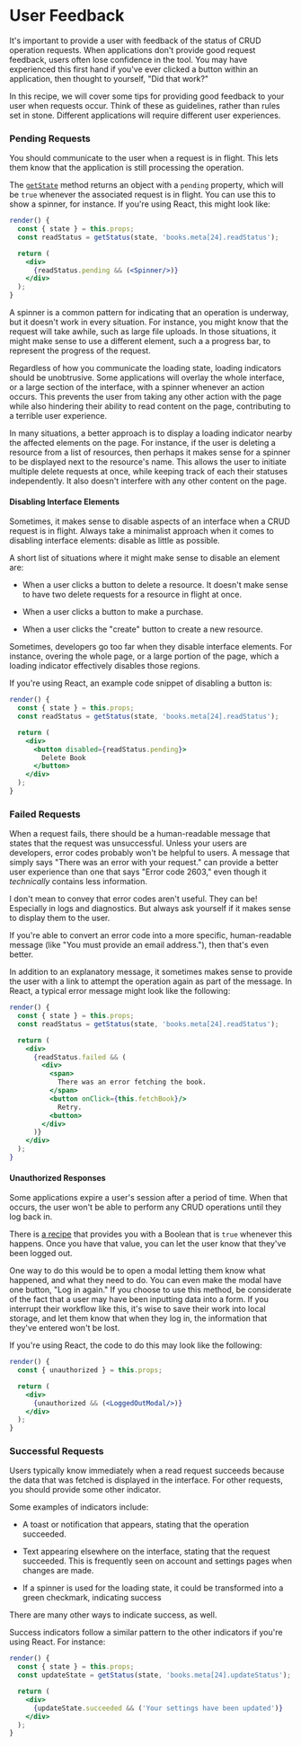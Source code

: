 # User Feedback

It's important to provide a user with feedback of the status of CRUD operation
requests. When applications don't provide good request feedback, users often
lose confidence in the tool. You may have experienced this first hand if you've
ever clicked a button within an application, then thought to yourself,
"Did that work?"

In this recipe, we will cover some tips for providing good feedback to your
user when requests occur. Think of these as guidelines, rather than rules set in
stone. Different applications will require different user experiences.

### Pending Requests

You should communicate to the user when a request is in flight. This lets them
know that the application is still processing the operation.

The [`getState`](/docs/api-reference/get-state.md) method returns an object with
a `pending` property, which will be `true` whenever the associated request is in
flight. You can use this to show a spinner, for instance. If you're using React,
this might look like:

```jsx
render() {
  const { state } = this.props;
  const readStatus = getStatus(state, 'books.meta[24].readStatus');

  return (
    <div>
      {readStatus.pending && (<Spinner/>)}
    </div>
  );
}
```

A spinner is a common pattern for indicating that an operation is underway, but
it doesn't work in every situation. For instance, you might know that the
request will take awhile, such as large file uploads. In those situations, it
might make sense to use a different element, such a a progress bar, to represent
the progress of the request.

Regardless of how you communicate the loading state, loading indicators should
be unobtrusive. Some applications will overlay the whole interface, or a large
section of the interface, with a spinner
whenever an action occurs. This prevents the user from taking any other
action with the page while also hindering their ability to read content on the
page, contributing to a terrible user experience.

In many situations, a better approach is to display a loading indicator nearby
the affected elements on the page. For instance, if the user is deleting a
resource from a list of resources, then perhaps it makes sense for a spinner to
be displayed next to the resource's name. This allows the user to initiate
multiple delete requests at once, while keeping track of each their statuses
independently. It also doesn't interfere with any other content on the page.

#### Disabling Interface Elements

Sometimes, it makes sense to disable aspects of an interface when a CRUD
request is in flight. Always take a minimalist approach when it comes
to disabling interface elements: disable as little as possible.

A short list of situations where it might make sense to disable an element are:

- When a user clicks a button to delete a resource. It doesn't make sense to
  have two delete requests for a resource in flight at once.

- When a user clicks a button to make a purchase.

- When a user clicks the "create" button to create a new resource.

Sometimes, developers go too far when they disable interface elements. For
instance, overing the whole page, or a large portion of the page, which a
loading indicator effectively disables those regions.

If you're using React, an example code snippet of disabling a button is:

```jsx
render() {
  const { state } = this.props;
  const readStatus = getStatus(state, 'books.meta[24].readStatus');

  return (
    <div>
      <button disabled={readStatus.pending}>
        Delete Book
      </button>
    </div>
  );
}
```

### Failed Requests

When a request fails, there should be a human-readable message that states that
the request was unsuccessful. Unless your users are developers, error codes
probably won't be helpful to users. A message that simply says "There was an
error with your request." can provide a better user experience than one that
says "Error code 2603," even though it _technically_ contains less information.

I don't mean to convey that error codes aren't useful. They can be! Especially
in logs and diagnostics. But always ask yourself if it makes sense to display
them to the user.

If you're able to convert an error code into a more specific, human-readable
message (like "You must provide an email address."), then that's even better.

In addition to an explanatory message, it sometimes makes sense to provide the
user with a link to attempt the operation again as part of the message. In
React, a typical error message might look like the following:

```jsx
render() {
  const { state } = this.props;
  const readStatus = getStatus(state, 'books.meta[24].readStatus');

  return (
    <div>
      {readStatus.failed && (
        <div>
          <span>
            There was an error fetching the book.
          </span>
          <button onClick={this.fetchBook}/>
            Retry.
          <button>
        </div>  
      )}
    </div>
  );
}
```

#### Unauthorized Responses

Some applications expire a user's session after a period of time. When that
occurs, the user won't be able to perform any CRUD operations until they log
back in.

There is [a recipe](/docs/recipes/unauthorized-responses.md) that provides you
with a Boolean that is `true` whenever this happens. Once you have that value,
you can let the user know that they've been logged out.

One way to do this would be to open a modal letting them know what happened,
and what they need to do. You can even make the modal have one button,
"Log in again." If you choose to use this method, be considerate of the fact
that a user may have been inputting data into a form. If you interrupt their
workflow like this, it's wise to save their work into local storage, and let
them know that when they log in, the information that they've entered won't be
lost.

If you're using React, the code to do this may look like the following:

```jsx
render() {
  const { unauthorized } = this.props;

  return (
    <div>
      {unauthorized && (<LoggedOutModal/>)}
    </div>
  );
}
```

### Successful Requests

Users typically know immediately when a read request succeeds because the data
that was fetched is displayed in the interface. For other requests,
you should provide some other indicator.

Some examples of indicators include:

- A toast or notification that appears, stating that the operation succeeded.

- Text appearing elsewhere on the interface, stating that the request succeeded.
  This is frequently seen on account and settings pages when changes are made.

- If a spinner is used for the loading state, it could be transformed into
  a green checkmark, indicating success

There are many other ways to indicate success, as well.

Success indicators follow a similar pattern to the other indicators if you're
using React. For instance:

```jsx
render() {
  const { state } = this.props;
  const updateState = getStatus(state, 'books.meta[24].updateStatus');

  return (
    <div>
      {updateState.succeeded && ('Your settings have been updated')}
    </div>
  );
}
```
